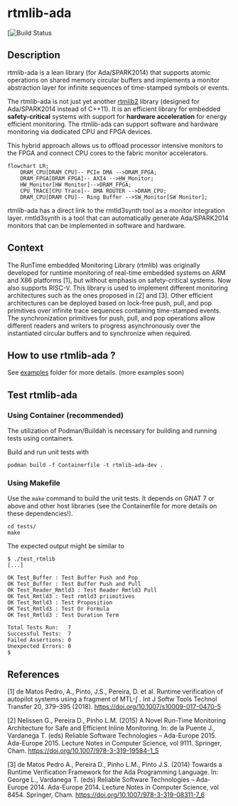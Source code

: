 # rtmlib-ada

[![Build Status](https://github.com/anmaped/rtmlib-ada/actions/workflows/build.yml/badge.svg)


## Description

rtmlib-ada is a lean library (for Ada/SPARK2014) that supports atomic operations on shared memory circular buffers and implements a monitor abstraction layer for infinite sequences of time-stamped symbols or events.

The rtmlib-ada is not just yet another [rtmlib2](https://github.com/anmaped/rtmlib/tree/master) library (designed for Ada/SPARK2014 instead of C++11). It is an efficient library for embedded **safety-critical** systems with support for **hardware acceleration** for energy efficient monitoring. The rtmlib-ada can support software and hardware monitoring via dedicated CPU and FPGA devices.

This hybrid approach allows us to offload processor intensive monitors to the FPGA and connect CPU cores to the fabric monitor accelerators.

```mermaid
flowchart LR;
    DRAM_CPU[DRAM CPU]-- PCIe DMA -->DRAM_FPGA;
    DRAM_FPGA[DRAM FPGA]-- AXI4 -->HW_Monitor;
    HW_Monitor[HW Monitor]-->DRAM_FPGA;
    CPU_TRACE[CPU Trace]-- DMA ROUTER -->DRAM_CPU;
    DRAM_CPU[DRAM CPU]-- Ring Buffer -->SW_Monitor[SW Monitor];
```

rtmlib-ada has a direct link to the rmtld3synth tool as a monitor integration layer. rmtld3synth is a tool that can automatically generate Ada/SPARK2014 monitors that can be implemented in software and hardware.


## Context

The RunTime embedded Monitoring Library (rtmlib) was originally developed for runtime monitoring of real-time embedded systems on ARM and X86 platforms [1], but without emphasis on safety-critical systems. Now also supports RISC-V. This library is used to implement different monitoring architectures such as the ones proposed in [2] and [3]. Other efficient architectures can be deployed based on lock-free push, pull, and pop primitives over infinite trace sequences containing time-stamped events. The synchronization primitives for push, pull, and pop operations allow different readers and writers to progress asynchronously over the instantiated circular buffers and to synchronize when required.


## How to use rtmlib-ada ?

See [examples](examples/) folder for more details. (more examples soon)


## Test rtmlib-ada

### Using Container (recommended)

The utilization of Podman/Buildah is necessary for building and running tests using containers.

Build and run unit tests with
```
podman build -f Containerfile -t rtmlib-ada-dev .
```

### Using Makefile

Use the `make` command to build the unit tests. It depends on GNAT 7 or above and other host libraries (see the Containerfile for more details on these dependencies!).

```
cd tests/
make
```

The expected output might be similar to
```
$ ./test_rtmlib
[...]

OK Test_Buffer : Test Buffer Push and Pop
OK Test_Buffer : Test Buffer Push and Pull
OK Test_Reader_Rmtld3 : Test Reader Rmtld3 Pull
OK Test_Rmtld3 : Test rmtld3 priimitives
OK Test_Rmtld3 : Test Proposition
OK Test_Rmtld3 : Test Or Formula
OK Test_Rmtld3 : Test Duration Term

Total Tests Run:   7
Successful Tests:  7
Failed Assertions: 0
Unexpected Errors: 0
$
```


## References

[1] de Matos Pedro, A., Pinto, J.S., Pereira, D. et al. Runtime verification of autopilot systems using a fragment of MTL-∫ . Int J Softw Tools Technol Transfer 20, 379–395 (2018). https://doi.org/10.1007/s10009-017-0470-5

[2] Nelissen G., Pereira D., Pinho L.M. (2015) A Novel Run-Time Monitoring Architecture for Safe and Efficient Inline Monitoring. In: de la Puente J., Vardanega T. (eds) Reliable Software Technologies – Ada-Europe 2015. Ada-Europe 2015. Lecture Notes in Computer Science, vol 9111. Springer, Cham. https://doi.org/10.1007/978-3-319-19584-1_5

[3] de Matos Pedro A., Pereira D., Pinho L.M., Pinto J.S. (2014) Towards a Runtime Verification Framework for the Ada Programming Language. In: George L., Vardanega T. (eds) Reliable Software Technologies – Ada-Europe 2014. Ada-Europe 2014. Lecture Notes in Computer Science, vol 8454. Springer, Cham. https://doi.org/10.1007/978-3-319-08311-7_6
